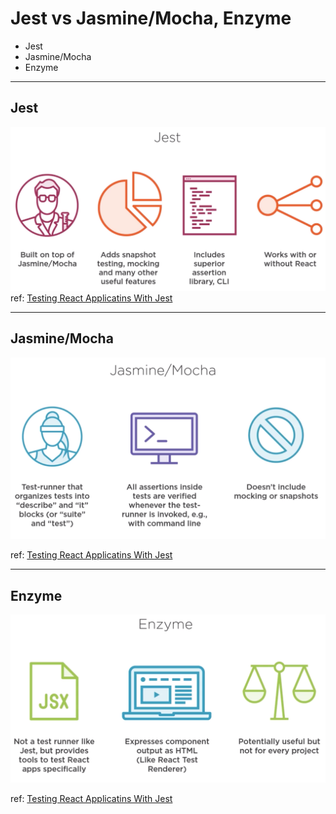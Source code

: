 # Jest vs Jasmine/Mocha, Enzyme

- Jest
- Jasmine/Mocha
- Enzyme

---

## Jest

![Jest](./src/imgs/jest.png)
ref: [Testing React Applicatins With Jest](https://app.pluralsight.com/player?course=testing-react-applications-jest&author=daniel-stern&name=9855fe08-3528-48e9-a156-f7c22813a7a8&clip=1&mode=live)

---

## Jasmine/Mocha

![jusmine/Mocha](./src/imgs/jusmineMocha.png)

ref: [Testing React Applicatins With Jest](https://app.pluralsight.com/player?course=testing-react-applications-jest&author=daniel-stern&name=9855fe08-3528-48e9-a156-f7c22813a7a8&clip=1&mode=live)

---

## Enzyme

![Enzyme](./src/imgs/enzyme.png)

ref: [Testing React Applicatins With Jest](https://app.pluralsight.com/player?course=testing-react-applications-jest&author=daniel-stern&name=9855fe08-3528-48e9-a156-f7c22813a7a8&clip=1&mode=live)
